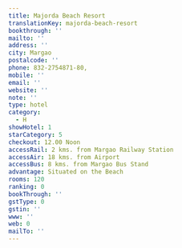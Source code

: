 ```yaml
---
title: Majorda Beach Resort
translationKey: majorda-beach-resort
bookthrough: ''
mailto: ''
address: ''
city: Margao
postalcode: ''
phone: 832-2754871-80,
mobile: ''
email: ''
website: ''
note: ''
type: hotel
category:
  - H
showHotel: 1
starCategory: 5
checkout: 12.00 Noon
accessRail: 2 kms. from Margao Railway Station
accessAir: 18 kms. from Airport
accessBus: 8 kms. from Margao Bus Stand
advantage: Situated on the Beach
rooms: 120
ranking: 0
bookThrough: ''
gstType: 0
gstin: ''
www: ''
web: 0
mailTo: ''
---
```







